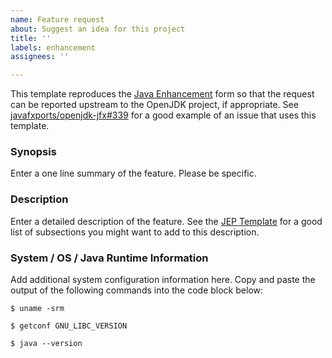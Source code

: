 ```yaml
---
name: Feature request
about: Suggest an idea for this project
title: ''
labels: enhancement
assignees: ''

---
```


This template reproduces the [Java Enhancement](https://bugreport.java.com/bugreport/) form so that the request can be reported upstream to the OpenJDK project, if appropriate. See [javafxports/openjdk-jfx#339](https://github.com/javafxports/openjdk-jfx/issues/339) for a good example of an issue that uses this template.

### Synopsis

Enter a one line summary of the feature. Please be specific.

### Description

Enter a detailed description of the feature. See the [JEP Template](https://openjdk.java.net/jeps/2) for a good list of subsections you might want to add to this description.

### System / OS / Java Runtime Information

Add additional system configuration information here. Copy and paste the output of the following commands into the code block below:

```console
$ uname -srm

$ getconf GNU_LIBC_VERSION

$ java --version

```
